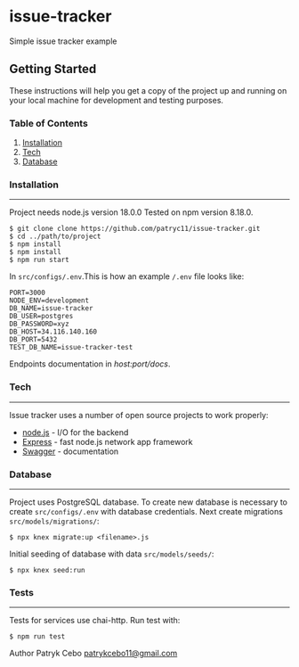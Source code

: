 # issue-tracker
Simple issue tracker example

## Getting Started

These instructions will help you get a copy of the project up and running on your local machine for development and testing purposes.

### Table of Contents

1. [Installation](#installation)
2. [Tech](#tech)
3. [Database](#database)

### Installation

---

Project needs node.js version 18.0.0 Tested on npm version 8.18.0.

```
$ git clone clone https://github.com/patryc11/issue-tracker.git
$ cd ../path/to/project
$ npm install
$ npm install
$ npm run start
```

In `src/configs/.env`.This is how an example `/.env` file looks like:

```
PORT=3000
NODE_ENV=development
DB_NAME=issue-tracker
DB_USER=postgres
DB_PASSWORD=xyz
DB_HOST=34.116.140.160
DB_PORT=5432
TEST_DB_NAME=issue-tracker-test
```

Endpoints documentation in _host:port/docs_.

### Tech

---
Issue tracker uses a number of open source projects to work properly:

- [node.js](https://nodejs.org/en/docs/) - I/O for the backend
- [Express](https://expressjs.com/en/4x/api.html) - fast node.js network app framework
- [Swagger](https://swagger.io/tools/swagger-ui/) - documentation

### Database

---

Project uses PostgreSQL database. To create new database is necessary to create `src/configs/.env` with database credentials. Next create migrations `src/models/migrations/`:

```
$ npx knex migrate:up <filename>.js
```

Initial seeding of database with data `src/models/seeds/`:

```
$ npx knex seed:run
```

### Tests

---

Tests for services use chai-http. Run test with:

```
$ npm run test
```


Author
Patryk Cebo
patrykcebo11@gmail.com
